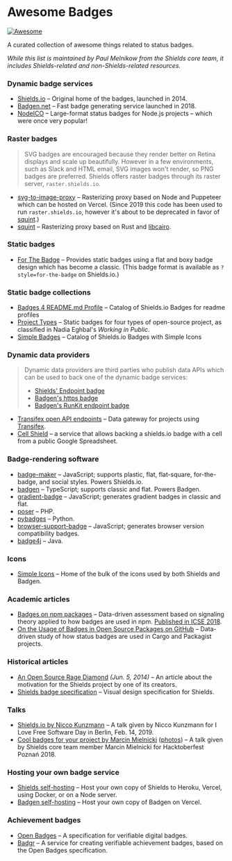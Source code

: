 # Awesome Badges

[![Awesome](https://awesome.re/badge.svg)](https://awesome.re)

A curated collection of awesome things related to status badges.

_While this list is maintained by Paul Melnikow from the Shields core team, it
includes Shields-related and non-Shields-related resources._

### Dynamic badge services

- [Shields.io](https://shields.io/) &ndash; Original home of the badges,
  launched in 2014.
- [Badgen.net](https://badgen.net/) &ndash; Fast badge generating service launched
  in 2018.
- [NodeICO](https://nodei.co/) &ndash; Large-format status badges for Node.js
  projects &ndash; which were once very popular!

### Raster badges

> SVG badges are encouraged because they render better on Retina displays and
> scale up beautifully. However in a few environments, such as Slack and HTML
> email, SVG images won't render, so PNG badges are preferred. Shields offers
> raster badges through its raster server, `raster.shields.io`.

- [svg-to-image-proxy](https://github.com/badges/svg-to-image-proxy) &ndash;
  Rasterizing proxy based on Node and Puppeteer which can be hosted on Vercel.
  (Since 2019 this code has been used to run `raster.shields.io`, however it's
  about to be deprecated in favor of [squint](https://github.com/badges/squint/).)
- [squint](https://github.com/badges/squint/) &ndash; Rasterizing proxy based on
  Rust and [libcairo](https://www.cairographics.org/).

### Static badges

- [For The Badge](https://forthebadge.com/) &ndash; Provides static badges
  using a flat and boxy badge design which has become a classic. (This badge
  format is available as `?style=for-the-badge` on Shields.io.)

### Static badge collections

- [Badges 4 README.md Profile](https://github.com/alexandresanlim/Badges4-README.md-Profile) &ndash; Catalog of Shields.io Badges for readme profiles
- [Project Types](https://project-types.github.io/) &ndash; Static badges for
  four types of open-source project, as classified in Nadia Eghbal's
  _Working in Public_.
- [Simple Badges](https://github.com/developStorm/simple-badges) &ndash; Catalog of Shields.io Badges with Simple Icons

### Dynamic data providers

> Dynamic data providers are third parties who publish data APIs which can be
> used to back one of the dynamic badge services:
>
> - [Shields' Endpoint badge](https://shields.io/endpoint)
> - [Badgen's https badge](https://badgen.net/https)
> - [Badgen's RunKit endpoint badge](https://badgen.net/runkit)

- [Transifex open API endpoints](https://transifex-open-api.herokuapp.com/)
  &ndash; Data gateway for projects using
  [Transifex](https://www.transifex.com/).
- [Cell Shield](https://cellshield.info) &ndash; a service that allows backing a shields.io badge with a cell from a public Google Spreadsheet.  
  
### Badge-rendering software

- [badge-maker](https://github.com/badges/shields/tree/master/badge-maker)
  &ndash; JavaScript; supports plastic, flat, flat-square, for-the-badge, and
  social styles. Powers Shields.io.
- [badgen](https://github.com/badgen/badgen) &ndash; TypeScript; supports classic
  and flat. Powers Badgen.
- [gradient-badge](https://github.com/bokub/gradient-badge) &ndash; JavaScript;
  generates gradient badges in classic and flat.
- [poser](https://github.com/badges/poser) &ndash; PHP.
- [pybadges](https://github.com/google/pybadges) &ndash; Python.
- [browser-support-badge](https://github.com/hustcc/browser-support-badge) &ndash;
  JavaScript; generates browser version compatibility badges.
- [badge4j](https://github.com/silentsoft/badge4j) &ndash; Java.

### Icons

- [Simple Icons](https://simpleicons.org/) &ndash; Home of the bulk of the
  icons used by both Shields and Badgen.

### Academic articles

- [Badges on npm packages](https://cmustrudel.github.io/projects/badges/)
  &ndash; Data-driven assessment based on signaling theory applied to how
  badges are used in npm.
  [Published in ICSE 2018](https://cmustrudel.github.io/papers/icse18badges.pdf).
- [On the Usage of Badges in Open Source Packages on GitHub](http://ceur-ws.org/Vol-2605/9.pdf)
  &ndash; Data-driven study of how status badges are used in Cargo and Packagist
  projects.

### Historical articles

- [An Open Source Rage Diamond](https://olivierlacan.com/posts/an-open-source-rage-diamond/)
  _(Jun. 5, 2014)_ &ndash; An article about the motivation for the Shields
  project by one of its creators.
- [Shields badge specification](https://github.com/badges/shields/blob/master/spec/SPECIFICATION.md)
  &ndash; Visual design specification for Shields.

### Talks

- [Shields.io by Nicco Kunzmann](https://www.youtube.com/watch?v=abBdk8bSPKU) &ndash;
  A talk given by Nicco Kunzmann for I Love Free Software Day in Berlin,
  Feb. 14, 2019.
- [Cool badges for your project by Marcin Mielnicki](https://raw.githubusercontent.com/hacktoberfest-poznan/presentations/master/2018/Cool-badges-for-your-project.pdf)
  ([photos](https://www.facebook.com/media/set/?vanity=hacktoberfest&set=a.258422348195183))
  &ndash; A talk given by Shields core team member Marcin Mielnicki for
  Hacktoberfest Poznań 2018.

### Hosting your own badge service

- [Shields self-hosting](https://github.com/badges/shields/blob/master/doc/self-hosting.md)
  &ndash; Host your own copy of Shields to Heroku, Vercel, using Docker, or on a Node server.
- [Badgen self-hosting](https://github.com/badgen/badgen.net/#environments) &ndash;
  Host your own copy of Badgen on Vercel.

### Achievement badges

- [Open Badges](https://openbadges.org/) &ndash; A specification for
  verifiable digital badges.
- [Badgr](https://www.badgr.org/) &ndash; A service for creating verifiable
  achievement badges, based on the Open Badges specification.
